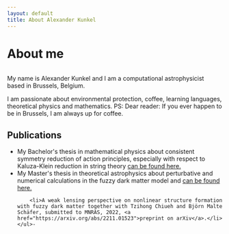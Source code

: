 ```yaml
---
layout: default
title: About Alexander Kunkel
---
```


<div class="post">
	<h1 class="pageTitle">About me</h1>
	<div class="circular_image">
	<img src="{{ 'img/passbild.jpeg' }}" alt="">
	</div>
	<p class="intro">My name is Alexander Kunkel and I am a computational astrophysicist based in Brussels, Belgium.</p>
	<p>I am passionate about environmental protection, coffee, learning languages, theoretical physics and mathematics. PS: Dear reader: If you ever happen to be in Brussels, I am always up for coffee.</p>
	<h2>Publications</h2>
	<ul>
		<li> My Bachelor's thesis in mathematical physics about consistent symmetry reduction of action principles, especially with respect to Kaluza-Klein reduction in string theory <a href="pdfs/kunkel_bachelor_thesis.pdf">  can be found here.</a></li>
  		<li> My Master's thesis in theoretical astrophysics about perturbative and numerical calculations in the fuzzy dark matter model and <a href="pdfs/kunkel_masters_thesis.pdf">  can be found here.</a></li>

  		<li>A weak lensing perspective on nonlinear structure formation with fuzzy dark matter together with Tzihong Chiueh and Björn Malte Schäfer, submitted to MNRAS, 2022, <a href="https://arxiv.org/abs/2211.01523">preprint on arXiv</a>.</li>
  	</ul>-
</div>

